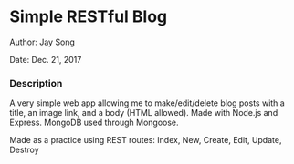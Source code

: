 # Simple RESTful Blog

Author: Jay Song

Date: Dec. 21, 2017

### Description
A very simple web app allowing me to make/edit/delete blog posts with a title, an image link, and a body (HTML allowed).
Made with Node.js and Express. MongoDB used through Mongoose.

Made as a practice using REST routes: Index, New, Create, Edit, Update, Destroy
